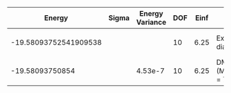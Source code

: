 | Energy                | Sigma | Energy Variance | DOF | Einf | Method                   | Reference |
|-----------------------|-------|-----------------|-----|------|--------------------------|-----------|
| -19.58093752541909538 |       |                 | 10  | 6.25 | Exact diagonalization    | TODO: own code (ED) |
| -19.58093750854       |       | 4.53e-7         | 10  | 6.25 | DMRG (MaxBondDim = 7000) | TODO: ask Max |
